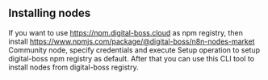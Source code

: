 ## Installing nodes

If you want to use https://npm.digital-boss.cloud as npm registry, then install https://www.npmjs.com/package/@digital-boss/n8n-nodes-market Community node, specify credentials and execute Setup operation to setup digital-boss npm registry as default. After that you can use this CLI tool to install nodes from digital-boss registry. 